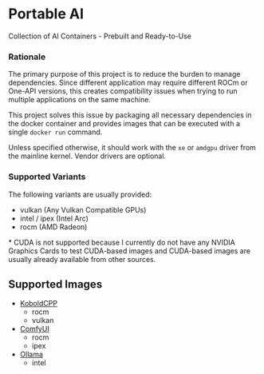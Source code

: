 # Portable AI

Collection of AI Containers - Prebuilt and Ready-to-Use

### Rationale

The primary purpose of this project is to reduce the burden to manage dependencies.
Since different application may require different ROCm or One-API versions,
this creates compatibility issues when trying to run multiple applications on the same machine.

This project solves this issue by packaging all necessary dependencies in the docker container and provides images
that can be executed with a single `docker run` command.

Unless specified otherwise, it should work with the `xe` or `amdgpu` driver from the mainline kernel.
Vendor drivers are optional.

### Supported Variants

The following variants are usually provided:

- vulkan (Any Vulkan Compatible GPUs)
- intel / ipex (Intel Arc)
- rocm (AMD Radeon)

\* CUDA is not supported because I currently do not have any NVIDIA Graphics Cards to test CUDA-based images
and CUDA-based images are usually already available from other sources.

## Supported Images

- [KoboldCPP](./koboldcpp/README.md)
   - rocm
   - vulkan
- [ComfyUI](./comfyui/README.md)
   - rocm
   - ipex
- [Ollama](./ollama/README.md)
   - intel
